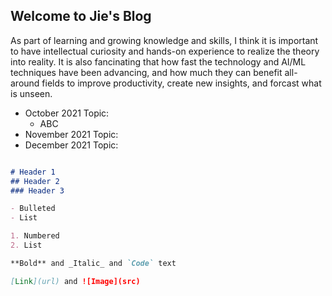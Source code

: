 ## Welcome to Jie's Blog

As part of learning and growing knowledge and skills, I think it is important to have intellectual curiosity and hands-on experience to realize the theory into reality. It is also fancinating that how fast the technology and AI/ML techniques have been advancing, and how much they can benefit all-around fields to improve productivity, create new insights, and forcast what is unseen. 

- October 2021 Topic: 
  - ABC 
- November 2021 Topic: 
- December 2021 Topic: 

```markdown

# Header 1
## Header 2
### Header 3

- Bulleted
- List

1. Numbered
2. List

**Bold** and _Italic_ and `Code` text

[Link](url) and ![Image](src)
```

